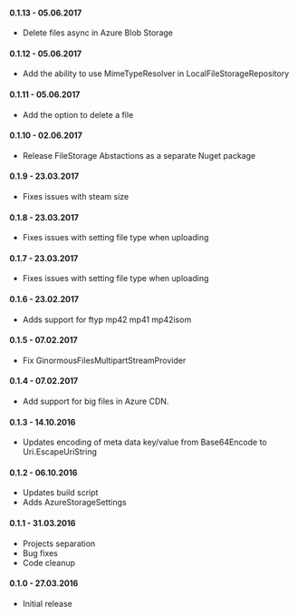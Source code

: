 #### 0.1.13 - 05.06.2017
* Delete files async in Azure Blob Storage

#### 0.1.12 - 05.06.2017
* Add the ability to use MimeTypeResolver in LocalFileStorageRepository

#### 0.1.11 - 05.06.2017
* Add the option to delete a file

#### 0.1.10 - 02.06.2017
* Release FileStorage Abstactions as a separate Nuget package

#### 0.1.9 - 23.03.2017
* Fixes issues with steam size

#### 0.1.8 - 23.03.2017
* Fixes issues with setting file type when uploading

#### 0.1.7 - 23.03.2017
* Fixes issues with setting file type when uploading

#### 0.1.6 - 23.02.2017
* Adds support for ftyp mp42 mp41 mp42isom

#### 0.1.5 - 07.02.2017
* Fix GinormousFilesMultipartStreamProvider

#### 0.1.4 - 07.02.2017
* Add support for big files in Azure CDN.

#### 0.1.3 - 14.10.2016
* Updates encoding of meta data key/value from Base64Encode to Uri.EscapeUriString

#### 0.1.2 - 06.10.2016
* Updates build script
* Adds AzureStorageSettings

#### 0.1.1 - 31.03.2016
* Projects separation
* Bug fixes
* Code cleanup

#### 0.1.0 - 27.03.2016
* Initial release
